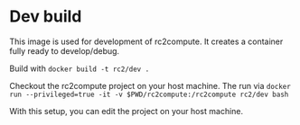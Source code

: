 # Dev build

This image is used for development of rc2compute. It creates a container fully ready to develop/debug. 

Build with `docker build -t rc2/dev .`

Checkout the rc2compute project on your host machine. The run via `docker run --privileged=true -it -v $PWD/rc2compute:/rc2compute rc2/dev bash`

With this setup, you can edit the project on your host machine.
